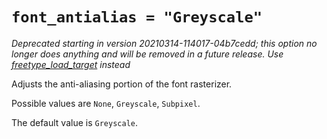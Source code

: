 # `font_antialias = "Greyscale"`

*Deprecated starting in version 20210314-114017-04b7cedd; this option no longer does anything and will be removed in a future release. Use [freetype_load_target](freetype_load_target.md) instead*

Adjusts the anti-aliasing portion of the font rasterizer.

Possible values are `None`, `Greyscale`, `Subpixel`.

The default value is `Greyscale`.

